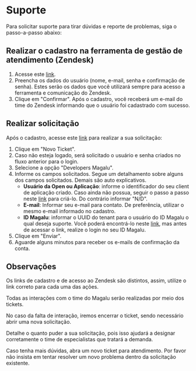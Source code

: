 # Suporte

Para solicitar suporte para tirar dúvidas e reporte de problemas, siga o passo-a-passo abaixo:

## Realizar o cadastro na ferramenta de gestão de atendimento (Zendesk)

1. Acesse este [link](https://novo-usuario-externo.zendesk.com/hc/pt-br/requests/new?ticket_form_id=18018173075991).
2. Preencha os dados do usuário (nome, e-mail, senha e confirmação de senha). Estes serão os dados que você utilizará sempre para acesso a ferramenta e comunicação do Zendesk.
3. Clique em "Confirmar".
Após o cadastro, você receberá um e-mail do time do Zendesk informando que o usuário foi cadastrado com sucesso.


## Realizar solicitação

Após o cadastro, acesse este [link](https://developersmagalu.zendesk.com/hc/pt-br) para realizar a sua solicitação:

1. Clique em "Novo Ticket".
2. Caso não esteja logado, será solicitado o usuário e senha criados no fluxo anterior para o login.
3. Selecione a opção "Developers Magalu".
4. Informe os campos solicitados. Segue um detalhamento sobre alguns dos campos solicitados. Demais são auto explicativos.  
    - **Usuário da Open ou Aplicação**: informe o identificador do seu client de aplicação criado. Caso ainda não possua, seguir o passo a passo neste [link](https://developers.magalu.com/docs/first_steps/create_an_application/create_application/) para criá-lo. Do contrário informar "N/D".
    - **E-mail**: Informar seu e-mail para contato. De preferência, utilizar o mesmo e-mail informado no cadastro.
    - **ID Magalu**: informar o UUID do tenant para o usuário do ID Magalu o qual deseja suporte. Você poderá encontrá-lo neste [link](https://id.magalu.com/technical-information), mas antes de acessar o link, realize o login no seu ID Magalu.
5. Clique em "Enviar".
6. Aguarde alguns minutos para receber os e-mails de confirmação da conta.

## Observações

Os links de cadastro e de acesso ao Zendesk são distintos, assim, utilize o link correto para cada uma das ações.

Todas as interações com o time do Magalu serão realizadas por meio dos tickets.

No caso da falta de interação, iremos encerrar o ticket, sendo necessário abrir uma nova solicitação.

Detalhe o quanto puder a sua solicitação, pois isso ajudará a designar corretamente o time de especialistas que tratará a demanda.

Caso tenha mais dúvidas, abra um novo ticket para atendimento. Por favor não insista em tentar resolver um novo problema dentro da solicitação existente.
